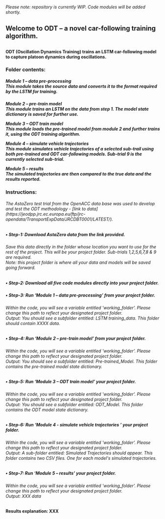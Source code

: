 <h6>Please note: repository is currently WIP. Code modules will be added shortly.
<h2>Welcome to ODT – a novel car-following training algorithm.<h2>
<h4>ODT (Oscillation Dynamics Training) trains an LSTM car-following model to capture platoon dynamics during oscillations.

<h3>Folder contents:

<h5>Module 1 – data pre-processing<br />
This module takes the source data and converts it to the format required by the LSTM for training.<h5>

Module 2 – pre-train model<br />
This module trains an LSTM on the data from step 1. The model state dictionary is saved for further use.

Module 3 – ODT train model<br />
This module loads the pre-trained model from module 2 and further trains it, using the ODT training algorithm. 

Module 4 – simulate vehicle trajectories<br />
This module simulates vehicle trajectories of a selected sub-trail using both pre-trained and ODT car-following models. Sub-trial 9 is the currently selected sub-trial.

Module 5 – results<br />
The simulated trajectories are then compared to the true data and the results reported.

<h3>Instructions:

<h6>The AstaZero test trial from the OpenACC data base was used to develop and test the ODT methodology - [link to data](https://jeodpp.jrc.ec.europa.eu/ftp/jrc-opendata/TransportExpData/JRCDBT0001/LATEST/).<br />

<h5>•	Step-1: Download AstaZero data from the link provided. 
<h6>Save this data directly in the folder whose location you want to use for the rest of the project. 
This will be your project folder. Sub-trials 1,2,5,6,7,8 & 9 are required. 
<br />Note: this project folder is where all your data and models will be saved going forward. 

<h5>•	Step-2: Download all five code modules directly into your project folder.

<h5>•	Step-3: Run ‘Module 1 – data pre-processing’ from your project folder.
<h6>Within the code, you will see a variable entitled 'working_folder'. Please change this path to reflect your designated project folder.<br />
Output: You should see a subfolder entitled: LSTM training_data. This folder should contain XXXX data.

<h5>•	Step-4: Run ‘Module 2 – pre-train model’ from your project folder. 
<h6>Within the code, you will see a variable entitled 'working_folder'. Please change this path to reflect your designated project folder.<br />
Output: You should see a subfolder entitled: Pre-trained_Model. This folder contains the pre-trained model state dictionary.

<h5>•	Step-5: Run ‘Module 3 – ODT train model’ your project folder.
<h6>Within the code, you will see a variable entitled 'working_folder'. Please change this path to reflect your designated project folder.<br />
Output: You should see a subfolder entitled: ODT_Model. This folder contains the ODT model state dictionary.

<h5>•	Step-6: Run ‘Module 4 - simulate vehicle trajectories ’ your project folder.
<h6>Within the code, you will see a variable entitled 'working_folder'. Please change this path to reflect your designated project folder.<br />
Output: A sub-folder entitled: Simulated Trajectories should appear. This folder contains two CSV files. One for each model's simulated trajectories.

<h5>•	Step-7: Run ‘Module 5 – results’ your project folder.
<h6>Within the code, you will see a variable entitled 'working_folder'. Please change this path to reflect your designated project folder.<br />
Output: XXX data

<h4>Results explanation:
XXX
